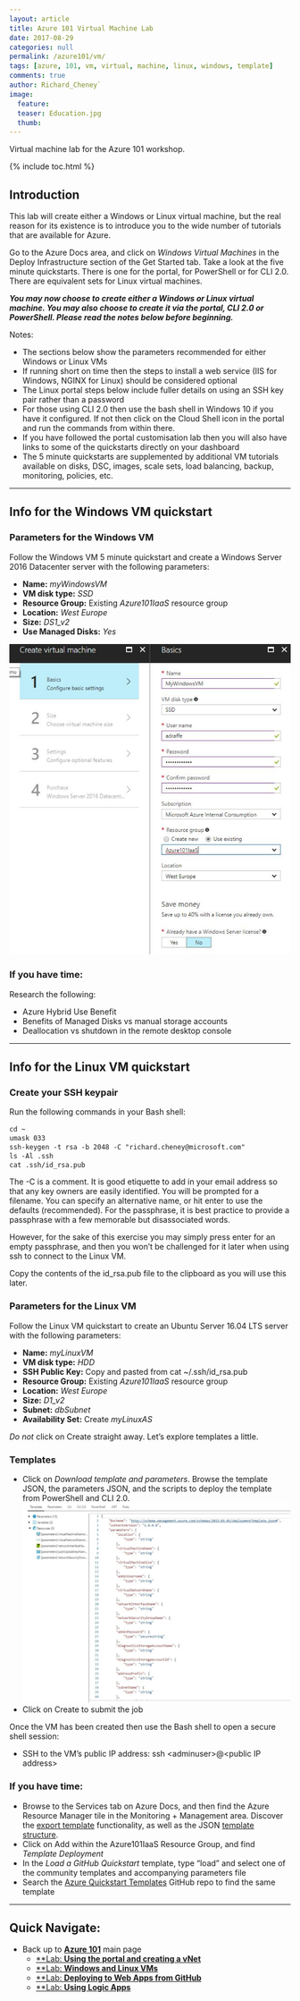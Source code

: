 ```yaml
---
layout: article
title: Azure 101 Virtual Machine Lab
date: 2017-08-29
categories: null
permalink: /azure101/vm/
tags: [azure, 101, vm, virtual, machine, linux, windows, template]
comments: true
author: Richard_Cheney`
image:
  feature: 
  teaser: Education.jpg
  thumb: 
---
```

Virtual machine lab for the Azure 101 workshop.

{% include toc.html %}

## Introduction

This lab will create either a Windows or Linux virtual machine, but the real reason for its existence is to introduce you to the wide number of tutorials that are available for Azure.

Go to the Azure Docs area, and click on _Windows Virtual Machines_ in the Deploy Infrastructure section of the Get Started tab. Take a look at the five minute quickstarts.  There is one for the portal, for PowerShell or for CLI 2.0.  There are equivalent sets for Linux virtual machines. 

***You may now choose to create either a Windows or Linux virtual machine.  You may also choose to create it via the portal, CLI 2.0 or PowerShell.  Please read the notes below before beginning.***

Notes:
* The sections below show the parameters recommended for either Windows or Linux VMs
* If running short on time then the steps to install a web service (IIS for Windows, NGINX for Linux) should be considered optional
* The Linux portal steps below include fuller details on using an SSH key pair rather than a password
* For those using CLI 2.0 then use the bash shell in Windows 10 if you have it configured.  If not then click on the Cloud Shell icon in the portal and run the commands from within there.
* If you have followed the portal customisation lab then you will also have links to some of the quickstarts directly on your dashboard
* The 5 minute quickstarts are supplemented by additional VM tutorials available on disks, DSC, images, scale sets, load balancing, backup, monitoring, policies, etc.

--------------------------------------------------

## Info for the Windows VM quickstart

### Parameters for the Windows VM

Follow the Windows VM 5 minute quickstart and create a Windows Server 2016 Datacenter server with the following parameters:
- **Name:** _myWindowsVM_
- **VM disk type:** _SSD_
- **Resource Group:** Existing _Azure101IaaS_ resource group
- **Location:** _West Europe_
- **Size:** _DS1\_v2_
- **Use Managed Disks:** _Yes_

![](../../images/Az101-CreateVM.JPG)

### If you have time:

Research the following:
- Azure Hybrid Use Benefit
- Benefits of Managed Disks vs manual storage accounts
- Deallocation vs shutdown in the remote desktop console

-----------------------------------------------------------

## Info for the Linux VM quickstart

### Create your SSH keypair

Run the following commands in your Bash shell:
```
cd ~
umask 033
ssh-keygen -t rsa -b 2048 -C "richard.cheney@microsoft.com"
ls -Al .ssh
cat .ssh/id_rsa.pub
```

The -C is a comment. It is good etiquette to add in your email address so that any key owners are easily identified. You will be prompted for a filename. You can specify an alternative name, or hit enter to use the defaults (recommended). For the passphrase, it is best practice to provide a passphrase with a few memorable but disassociated words.

However, for the sake of this exercise you may simply press enter for an empty passphrase, and then you won’t be challenged for it later when using ssh to connect to the Linux VM.

Copy the contents of the id\_rsa.pub file to the clipboard as you will
use this later.

### Parameters for the Linux VM 

Follow the Linux VM quickstart to create an Ubuntu Server 16.04 LTS server with the following parameters:
- **Name:** _myLinuxVM_
- **VM disk type:** _HDD_
- **SSH Public Key:** Copy and pasted from cat \~/.ssh/id\_rsa.pub
- **Resource Group:** Existing _Azure101IaaS_ resource group
- **Location:** _West Europe_
- **Size:** _D1\_v2_
- **Subnet:** _dbSubnet_
- **Availability Set:** Create _myLinuxAS_

*Do not* click on Create straight away. Let’s explore templates a
little.

### Templates

- Click on _Download template and parameters_. Browse the template JSON, the parameters JSON, and the scripts to deploy the template from PowerShell and CLI 2.0. ![](../../images/Az101-ARMTemplate.JPG)
- Click on Create to submit the job

Once the VM has been created then use the Bash shell to open a secure shell session:
- SSH to the VM’s public IP address: ssh &lt;adminuser&gt;@&lt;public IP address&gt;

### If you have time:
- Browse to the Services tab on Azure Docs, and then find the Azure Resource Manager tile in the Monitoring + Management area. Discover the [export template](https://docs.microsoft.com/en-us/azure/azure-resource-manager/resource-manager-export-template) functionality, as well as the JSON [template structure](https://docs.microsoft.com/en-us/azure/azure-resource-manager/resource-group-authoring-templates).
- Click on Add within the Azure101IaaS Resource Group, and find _Template Deployment_
- In the _Load a GitHub Quickstart_ template, type “load” and select one of the community templates and accompanying parameters file
- Search the [Azure Quickstart Templates](https://github.com/Azure/azure-quickstart-templates) GitHub repo to find the same template

-------------------------------------------------------
## Quick Navigate:
* Back up to [**Azure 101**](./azure101Index.md/#introduction) main page
  * [**Lab: **Using the portal and creating a vNet**](./azure101PortalLab.md/#introduction)
  * [**Lab: **Windows and Linux VMs**](./azure101VMLab.md/#introduction)
  * [**Lab: **Deploying to Web Apps from GitHub**](./azure101WebAppLab.md/#introduction)
  * [**Lab: **Using Logic Apps**](./azure101LogicAppLab.md/#introduction)